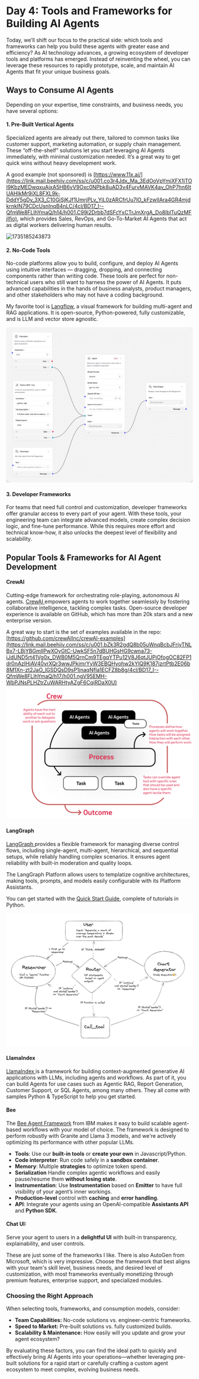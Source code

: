 # Day 4: Tools and Frameworks for Building AI Agents

Today, we’ll shift our focus to the practical side: which tools and frameworks can help you build these agents with greater ease and efficiency? As AI technology advances, a growing ecosystem of developer tools and platforms has emerged. Instead of reinventing the wheel, you can leverage these resources to rapidly prototype, scale, and maintain AI Agents that fit your unique business goals.

## Ways to Consume AI Agents

Depending on your expertise, time constraints, and business needs, you have several options:

#### **1. Pre-Built Vertical Agents**

Specialized agents are already out there, tailored to common tasks like customer support, marketing automation, or supply chain management. These “off-the-shelf” solutions let you start leveraging AI Agents immediately, with minimal customization needed. It’s a great way to get quick wins without heavy development work.

A good example (not sponsored) is [https://www.11x.ai/](https://link.mail.beehiiv.com/ss/c/u001.co3r4Jdx_Ma_3EdOoVpYmiXFX1jTOI9KbzMEDwqxuAjxA5HB6vV9Oxc0NPbk8uAD3v4FurvMAVK4av_OhP7hn6ItUAHIkMr9iXL8FXL9k-DddY5gDy_3X3_C10GiSjKJf1UmrjPLv_YiL0zARCfrUu7lO_kFzwlIAra4GR4mjdkrnkIN79CDcUsnInqB4nLC/4cl/BD17_I--QfmWe8FLlhYmaQ/h14/h001.C99i2Drbb7dSFcYxCTrJmXrgA_Do8lblTuQzMFjIfjo), which provides Sales, RevOps, and Go-To-Market AI Agents that act as digital workers delivering human results.

![1735185243873](images/day-4/1735185243873.png)

#### **2. No-Code Tools**

No-code platforms allow you to build, configure, and deploy AI Agents using intuitive interfaces — dragging, dropping, and connecting components rather than writing code. These tools are perfect for non-technical users who still want to harness the power of AI Agents. It puts advanced capabilities in the hands of business analysts, product managers, and other stakeholders who may not have a coding background.

My favorite tool is [Langflow](https://link.mail.beehiiv.com/ss/c/u001.co3r4Jdx_Ma_3EdOoVpYmo-nDiwOrA8Sl7PZHbgNOPf1ElcTYj26hiXpEBC2p7gL9mLMPYrbx0hUWs_K_yMN-HOHt-xqAflLE9331d450TJqnRlNbyqjQxoHXkHEsjSppCa-Y_7V2hK5pQpfsvyOBg7zrUdED9-NKbVyYaCnwdsyaIA8OkXK949pqvZTZNjv7vH0_IwQYP2jeGU1XBuMFg/4cl/BD17_I--QfmWe8FLlhYmaQ/h15/h001.lDNPz3Wi-TJfV3-Y_VXoRriopdgfvD8gLKbvArrZrf4), a visual framework for building multi-agent and RAG applications. It is open-source, Python-powered, fully customizable, and is LLM and vector store agnostic.

![1735185294386](images/day-4/1735185294386.png)

#### **3. Developer Frameworks**

For teams that need full control and customization, developer frameworks offer granular access to every part of your agent. With these tools, your engineering team can integrate advanced models, create complex decision logic, and fine-tune performance. While this requires more effort and technical know-how, it also unlocks the deepest level of flexibility and scalability.

## Popular Tools & Frameworks for AI Agent Development

#### **CrewAI**

Cutting-edge framework for orchestrating role-playing, autonomous AI agents. [CrewAI ](https://link.mail.beehiiv.com/ss/c/u001.bZk3R2gdQ8b05uWnqBcbJBxnS5WldNwRrpshF7u2qX-vnxpWWL9ulR6AVrEEKpGTo8t3JdlvvGzrvx4_EZ8U_KuzqpTOOlaNSaPe68nSJC1byLjOc_8bmv-lLEbIICpdq7uMoBk-LMLaesgL8GZ7JCXnotTpqIqpEcIYj6w5x6zFrGujSV9zz8mUMPG_4VthlApfppxrjSr7Md5Mi6gEWg/4cl/BD17_I--QfmWe8FLlhYmaQ/h16/h001.JmiV9MTo9FmpPrF5IiHoyKSkf4xmapw4CgShlJxyfSY)empowers agents to work together seamlessly by fostering collaborative intelligence, tackling complex tasks. Open-source developer experience is available on GitHub, which has more than 20k stars and a new enterprise version.

A great way to start is the set of examples available in the repo: [https://github.com/crewAIInc/crewAI-examples](https://link.mail.beehiiv.com/ss/c/u001.bZk3R2gdQ8b05uWnqBcbJFrjyTNLBx7-LBjYBGmIlPwXOyGtC-UwkSF5n7dBUHGsHG9cwna73-iJdUND5rt41Vg0x_DWB0M5QrnCm9TEgqYTPu12V8J6qtJUPjOfogOC82FP1dr0nAzIHiAV40vrXQr3wwJPkimrYyW3EBQHyohw2kYlQ9K187jzrtPtb2E06b8M1Xn-zt2JaO_lGSDQsD9sP1jnaqNfIa1ECFZ8b8g/4cl/BD17_I--QfmWe8FLlhYmaQ/h17/h001.ngV95EMH-WbPJNsPLHZtrZuWARHtyAZgF6CqiRDaX0U)

![1735185355369](images/day-4/1735185355369.png)

#### **LangGraph**

[LangGraph ](https://link.mail.beehiiv.com/ss/c/u001.co3r4Jdx_Ma_3EdOoVpYmj9wcndntAIkWqF0EHViJ3rYxi4zBNAly-wT1Wole6fWMG8SXYskCLSMPgz60tKN-cwpklaq3wA6oqD9qipzSLldYQ5VbNrL4BNLZgW8La7Gs74w4ZnOBSyiajqSZ98Uwp8nC9MZQOhxki7KZmQVJ3v39XOHI5Cm9Madvn62kyiYFTMQLW-evNaqL2mowps3XQ/4cl/BD17_I--QfmWe8FLlhYmaQ/h18/h001.VYR-SqSiUjPkok_eWyEFQjahaLtGVqxd5zMHZFi5Qvc)provides a flexible framework for managing diverse control flows, including single-agent, multi-agent, hierarchical, and sequential setups, while reliably handling complex scenarios. It ensures agent reliability with built-in moderation and quality loops.

The LangGraph Platform allows users to templatize cognitive architectures, making tools, prompts, and models easily configurable with its Platform Assistants.

You can get started with the [Quick Start Guide](https://link.mail.beehiiv.com/ss/c/u001.I_5eI1fB5oFCd67sJbESkPdJSJZ5vEr6-TqW-mbIhNeaUP5zw-uCauD121_thU8ARpKvxPksDT14epnluAR5zk0AgY8fNPOh3ITBw3pqP4FkgtbW3N4Pi_rMyaOOSIYCxIMMLDkxFzZvjekW1gWiA5kUglVlvf-mgMO9FGdKGSGhHZrSEu9li6itYzb54TgGd2QiR6alLB4YCtfd01f1w7j55mXEO5AndY2i08uZuFlhfFZNkJCHuuj0B3DJAeZV/4cl/BD17_I--QfmWe8FLlhYmaQ/h19/h001.uNiJHfej0UE85MDJ-MwQFZrIZm5wFiuvfPEr6yLoCAY), complete of tutorials in Python.

![1735185414468](images/day-4/1735185414468.png)

#### **LlamaIndex**

[LlamaIndex ](https://link.mail.beehiiv.com/ss/c/u001.E-oKtoPUFbLVjYrGXFKgjHcsCXq5nvguBpKXSWMvwtGvmr-OY6e8uYjzjE8lsYzv3VXiXHmduZVUcFlLhYtV6cgXLBy3yuPUJE7eY9P7TuLv66zjPgsb77vAy73aCy8GlsPMIxKAf2DIZZ-4F4QCV66R33ml8pnviltinY2uHG0M81PrwqL9pjnT_qFxDu9OQz5irINutMsY4QIMULo0SHFEecyJeOXGpeihPSC08QRr0rC5-dzMdgMC82DdFECvDOApiWg2eTOP8fuFF4rwTQ/4cl/BD17_I--QfmWe8FLlhYmaQ/h20/h001.0LXfJWA9YTt8ppaMJxJHQ80ldEuuLySYn4VCpC5Y8Ck)is a framework for building context-augmented generative AI applications with LLMs, including agents and workflows. As part of it, you can build Agents for use cases such as Agentic RAG, Report Generation, Customer Support, or SQL Agents, among many others. They all come with samples Python & TypeScript to help you get started.

#### **Bee**

The [Bee Agent Framework](https://link.mail.beehiiv.com/ss/c/u001.bZk3R2gdQ8b05uWnqBcbJPX0i_NTnNT98uu4WBPcEvss676rbM89jqZy4EQAZfb_Q1VXRuA9oME8dmFmbn2LS3_517dmJw4uG35tqi18vfMSZL1zpKazAy-fR3N2-wg9Sl6HCJF7RI0jtRXI5fTfWV0Ut53U1JK35Joqr3vBHEoQg7e3Pt5XMjJKW4nl3kO98MQ3pEZFM4ZM81wOwrnh7vrbSzGxN29kzkfR3Q9_TYo/4cl/BD17_I--QfmWe8FLlhYmaQ/h21/h001.prrSR66XT_hOaStj1sVJ_PrMVWAN59Dv5IbmwcYzsck) from IBM makes it easy to build scalable agent-based workflows with your model of choice. The framework is designed to perform robustly with  Granite and Llama 3 models, and we're actively optimizing its performance with other popular LLMs.

* **Tools**: Use our **built-in tools** or **create your own** in Javascript/Python.
* **Code interpreter**: Run code safely in a **sandbox container**.
* **Memory**: Multiple **strategies** to optimize token spend.
* **Serialization** Handle complex agentic workflows and easily pause/resume them **without losing state**.
* **Instrumentation**: Use **Instrumentation** based on **Emitter** to have full visibility of your agent’s inner workings.
* **Production-level** control with **caching** and **error handling**.
* **API**: Integrate your agents using an OpenAI-compatible **Assistants API** and **Python SDK**.

#### **Chat UI**:

Serve your agent to users in a **delightful UI** with built-in transparency, explainability, and user controls.

These are just some of the frameworks I like. There is also AutoGen from Microsoft, which is very impressive. Choose the framework that best aligns with your team's skill level, business needs, and desired level of customization, with most frameworks eventually monetizing through premium features, enterprise support, and specialized modules.

### Choosing the Right Approach

When selecting tools, frameworks, and consumption models, consider:

* **Team Capabilities:** No-code solutions vs. engineer-centric frameworks.
* **Speed to Market:** Pre-built solutions vs. fully customized builds.
* **Scalability & Maintenance:** How easily will you update and grow your agent ecosystem?

By evaluating these factors, you can find the ideal path to quickly and effectively bring AI Agents into your operations—whether leveraging pre-built solutions for a rapid start or carefully crafting a custom agent ecosystem to meet complex, evolving business needs.
